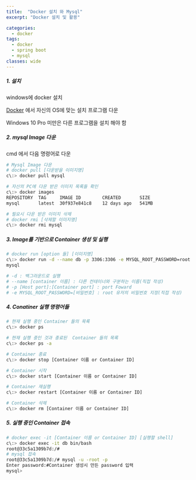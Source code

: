 ```yaml
---
title:  "Docker 설치 와 Mysql"
excerpt: "Docker 설치 및 활용"

categories:
  - docker
tags:
  - docker
  - spring boot
  - mysql
classes: wide 
---
```




#####  1. 설치

windows에 docker 설치

[Docker](https://www.docker.com/) 에서 자신의 OS에 맞는 설치 프로그램 다운

Windows 10 Pro 미만은 다른 프로그램을 설치 해야 함



##### 2. mysql Image 다운

cmd 에서 다음 명령어로 다운

```bash
# Mysql Image 다운
# docker pull [다운받을 이미지명]
c\:> docker pull mysql

# 자신의 PC에 다운 받은 이미지 목록들 확인
c\:> docker images
REPOSITORY  TAG     IMAGE ID        CREATED       SIZE
mysql       latest  30f937e841c8    12 days ago   541MB

# 필요시 다운 받은 이미지 삭제
# docker rmi [삭제할 이미지명]
c\:> docker rmi mysql
```



##### 3. Image를 기반으로 Container 생성 및 실행

```bash
# docker run [option 들] [이미지명]
c\:> docker run -d --name db -p 3306:3306 -e MYSQL_ROOT_PASSWORD=root 
mysql

# -d : 백그라운드로 실행
# --name [container 이름] : 다른 컨테이너와 구분하는 이름(직접 작성)
# -p [Host port]:[Container port] : port Foward
# -e MYSQL_ROOT_PASSWORD=[비밀번호] : root 유저의 비밀번호 지정(직접 작성)
```



##### 4. Conatiner 실행 명령어들

```bash
# 현재 실행 중인 Container 들의 목록
c\:> docker ps

# 현재 실행 중인 것과 종료된  Container 들의 목록
c\:> docker ps -a

# Container 종료
c\:> docker stop [Container 이름 or Container ID]

# Container 시작
c\:> docker start [Container 이름 or Container ID]

# Container 재실행
c\:> docker restart [Container 이름 or Container ID]

# Container 삭제
c\:> docker rm [Container 이름 or Container ID]

```

##### 5. 실행 중인 Container 접속

```bash
# docker exec -it [Container 이름 or Container ID] [실행할 shell]
c\:> docker exec -it db bin/bash
root@33c5a1309b7d:/#
# mysql 접속
root@33c5a1309b7d:/# mysql -u -root -p
Enter password:#Container 생성시 만든 password 입력 
mysql>
```





